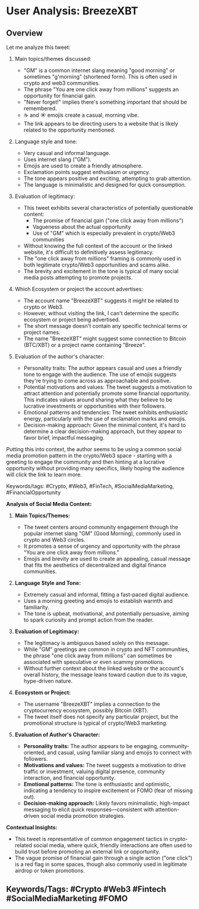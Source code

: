 # User Analysis: BreezeXBT

## Overview

<think>
Let me analyze this tweet:

1. Main topics/themes discussed:
   - "GM" is a common internet slang meaning "good morning" or sometimes "g'morning" (shortened form). This is often used in crypto and web3 communities.
   - The phrase "You are one click away from millions" suggests an opportunity for financial gain.
   - "Never forget!" implies there's something important that should be remembered.
   - ☕️ and ☀️ emojis create a casual, morning vibe.
   - The link appears to be directing users to a website that is likely related to the opportunity mentioned.

2. Language style and tone:
   - Very casual and informal language.
   - Uses internet slang ("GM").
   - Emojis are used to create a friendly atmosphere.
   - Exclamation points suggest enthusiasm or urgency.
   - The tone appears positive and exciting, attempting to grab attention.
   - The language is minimalistic and designed for quick consumption.

3. Evaluation of legitimacy:
   - This tweet exhibits several characteristics of potentially questionable content:
     - The promise of financial gain ("one click away from millions")
     - Vagueness about the actual opportunity
     - Use of "GM" which is especially prevalent in crypto/Web3 communities
   - Without knowing the full context of the account or the linked website, it's difficult to definitively assess legitimacy.
   - The "one click away from millions" framing is commonly used in both legitimate crypto/Web3 opportunities and scams alike.
   - The brevity and excitement in the tone is typical of many social media posts attempting to promote projects.

4. Which Ecosystem or project the account advertises:
   - The account name "BreezeXBT" suggests it might be related to crypto or Web3.
   - However, without visiting the link, I can't determine the specific ecosystem or project being advertised.
   - The short message doesn't contain any specific technical terms or project names.
   - The name "BreezeXBT" might suggest some connection to Bitcoin (BTC/XBT) or a project name containing "Breeze".

5. Evaluation of the author's character:
   - Personality traits: The author appears casual and uses a friendly tone to engage with the audience. The use of emojis suggests they're trying to come across as approachable and positive.
   - Potential motivations and values: The tweet suggests a motivation to attract attention and potentially promote some financial opportunity. This indicates values around sharing what they believe to be lucrative investments or opportunities with their followers.
   - Emotional patterns and tendencies: The tweet exhibits enthusiastic energy, particularly with the use of exclamation marks and emojis.
   - Decision-making approach: Given the minimal content, it's hard to determine a clear decision-making approach, but they appear to favor brief, impactful messaging.

Putting this into context, the author seems to be using a common social media promotion pattern in the crypto/Web3 space - starting with a greeting to engage the community and then hinting at a lucrative opportunity without providing many specifics, likely hoping the audience will click the link to learn more.

Keywords/tags: #Crypto, #Web3, #FinTech, #SocialMediaMarketing, #FinancialOpportunity
</think>

**Analysis of Social Media Content:**

1. **Main Topics/Themes:**
   - The tweet centers around community engagement through the popular internet slang "GM" (Good Morning), commonly used in crypto and Web3 circles.
   - It promotes a sense of urgency and opportunity with the phrase "You are one click away from millions."
   - Emojis and brevity are used to create an appealing, casual message that fits the aesthetics of decentralized and digital finance communities.

2. **Language Style and Tone:**
   - Extremely casual and informal, fitting a fast-paced digital audience.
   - Uses a morning greeting and emojis to establish warmth and familiarity.
   - The tone is upbeat, motivational, and potentially persuasive, aiming to spark curiosity and prompt action from the reader.

3. **Evaluation of Legitimacy:**
   - The legitimacy is ambiguous based solely on this message.
   - While "GM" greetings are common in crypto and NFT communities, the phrase "one click away from millions" can sometimes be associated with speculative or even scammy promotions.
   - Without further context about the linked website or the account's overall history, the message leans toward caution due to its vague, hype-driven nature.

4. **Ecosystem or Project:**
   - The username "BreezeXBT" implies a connection to the cryptocurrency ecosystem, possibly Bitcoin (XBT).
   - The tweet itself does not specify any particular project, but the promotional structure is typical of crypto/Web3 marketing.

5. **Evaluation of Author's Character:**
   - **Personality traits:** The author appears to be engaging, community-oriented, and casual, using familiar slang and emojis to connect with followers.
   - **Motivations and values:** The tweet suggests a motivation to drive traffic or investment, valuing digital presence, community interaction, and financial opportunity.
   - **Emotional patterns:** The tone is enthusiastic and optimistic, indicating a tendency to inspire excitement or FOMO (fear of missing out).
   - **Decision-making approach:** Likely favors minimalistic, high-impact messaging to elicit quick responses—consistent with attention-driven social media promotion strategies.

**Contextual Insights:**
- This tweet is representative of common engagement tactics in crypto-related social media, where quick, friendly interactions are often used to build trust before promoting an external link or opportunity.
- The vague promise of financial gain through a single action ("one click") is a red flag in some spaces, though also commonly used in legitimate airdrop or token promotions.

**Keywords/Tags:** #Crypto #Web3 #Fintech #SocialMediaMarketing #FOMO
---
